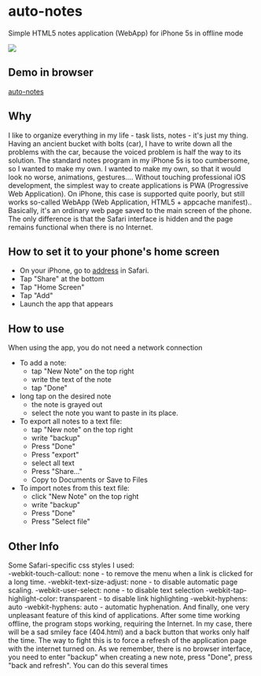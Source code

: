 # auto-notes
Simple HTML5 notes application (WebApp) for iPhone 5s in offline mode

![](_temp.png)
## Demo in browser
[auto-notes](https://by-arriva.github.io/auto-notes/)
## Why
I like to organize everything in my life - task lists, notes - it's just my thing. Having an ancient bucket with bolts (car), I have to write down all the problems with the car, because the voiced problem is half the way to its solution. The standard notes program in my iPhone 5s is too cumbersome, so I wanted to make my own. I wanted to make my own, so that it would look no worse, animations, gestures.... Without touching professional iOS development, the simplest way to create applications is PWA (Progressive Web Application). On iPhone, this case is supported quite poorly, but still works so-called WebApp (Web Application, HTML5 + appcache manifest).\.
Basically, it's an ordinary web page saved to the main screen of the phone. The only difference is that the Safari interface is hidden and the page remains functional when there is no Internet.
## How to set it to your phone's home screen
- On your iPhone, go to [address](https://by-arriva.github.io/auto-notes/) in Safari.
- Tap "Share" at the bottom
- Tap "Home Screen"
- Tap "Add"
- Launch the app that appears
## How to use
When using the app, you do not need a network connection
- To add a note:
    - tap "New Note" on the top right
    - write the text of the note
    - tap "Done"    
- long tap on the desired note
    - the note is grayed out
    - select the note you want to paste in its place.
- To export all notes to a text file:
    - tap "New note" on the top right
    - write "backup"
    - Press "Done"
    - Press "export"
    - select all text
    - Press "Share..."
    - Copy to Documents or Save to Files
- To import notes from this text file:
    - click "New Note" on the top right
    - write "backup"
    - Press "Done"
    - Press "Select file"
## Other Info
Some Safari-specific css styles I used:\
    -webkit-touch-callout: none - to remove the menu when a link is clicked for a long time.
    -webkit-text-size-adjust: none - to disable automatic page scaling.
    -webkit-user-select: none - to disable text selection
    -webkit-tap-highlight-color: transparent - to disable link highlighting 
-webkit-hyphens: auto
    -webkit-hyphens: auto - automatic hyphenation.
And finally, one very unpleasant feature of this kind of applications. After some time working offline, the program stops working, requiring the Internet. In my case, there will be a sad smiley face (404.html) and a back button that works only half the time. The way to fight this is to force a refresh of the application page with the internet turned on. As we remember, there is no browser interface, you need to enter "backup" when creating a new note, press "Done", press "back and refresh". You can do this several times
